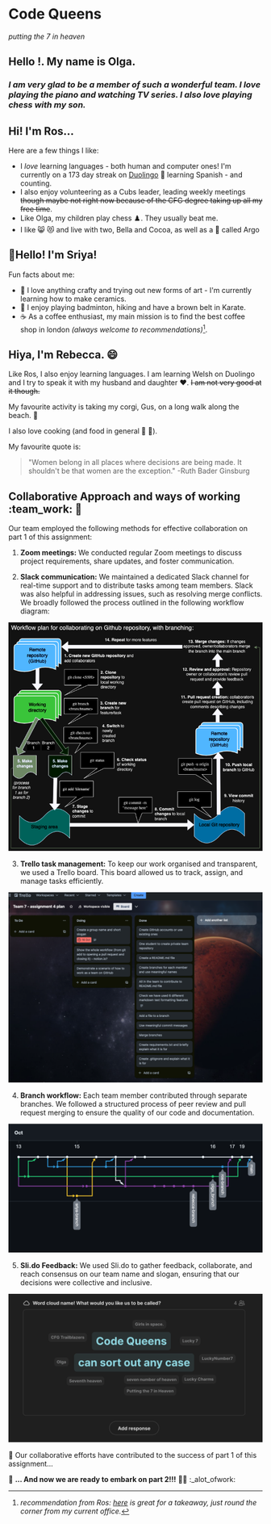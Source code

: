 # Code Queens
_putting the 7 in heaven_

## **Hello !. My name is Olga.**
### _I am very glad to be a member of such a wonderful team. I love playing the piano and watching TV series. I also love playing chess with my son._

## **Hi! I'm Ros...**

Here are a few things I like:
* I _love_ learning languages - both human and computer ones! I'm currently on a 173 day streak on [Duolingo](https://www.duolingo.com/) :owl: learning Spanish - and counting. 
* I also enjoy volunteering as a Cubs leader, leading weekly meetings ~~though maybe not right now because of the CFG degree taking up all my free time~~. 
* Like Olga, my children play chess :chess_pawn:. They usually beat me.
* I like :smile_cat: :heart_eyes_cat: and live with two, Bella and Cocoa, as well as a :dog: called Argo

## **:wave:Hello! I'm Sriya!**

Fun facts about me:
* :art: I love anything crafty and trying out new forms of art - I'm currently learning how to make ceramics.
* :walking: I enjoy playing badminton, hiking and have a brown belt in Karate.
* :coffee: As a coffee enthusiast, my main mission is to find the best coffee shop in london _(always welcome to recommendations)_[^1].
[^1]: _recommendation from Ros: [here](https://maps.app.goo.gl/4UJNnEso4bRPTXgc7) is great for a takeaway, just round the corner from my current office._

## **Hiya, I'm Rebecca.** :smile:

Like Ros, I also enjoy learning languages. I am learning Welsh on Duolingo and I try to speak it with my husband and daughter :heart:. ~~I am not very good at it though.~~

My favourite activity is taking my corgi, Gus, on a long walk along the beach. :ocean:

I also love cooking (and food in general :sushi: :pizza:).

My favourite quote is:
>"Women belong in all places where decisions are being made. It shouldn't be that women are the exception." 
 -Ruth Bader Ginsburg


## **Collaborative Approach and ways of working** :team_work: :handshake:

Our team employed the following methods for effective collaboration on part 1 of this assignment:

1. **Zoom meetings:** We conducted regular Zoom meetings to discuss project requirements, share updates, and foster communication.

2. **Slack communication:** We maintained a dedicated Slack channel for real-time support and to distribute tasks among team members. Slack was also helpful in addressing issues, such as resolving merge conflicts. We broadly followed the process outlined in the following workflow diagram:

![Alt Workflow diagram](https://github.com/RosalindHook/group-7-cfg/blob/main/workflow-diagram.png)

3. **Trello task management:** To keep our work organised and transparent, we used a Trello board. This board allowed us to track, assign, and manage tasks efficiently.

![Alt Our Trello board](https://github.com/RosalindHook/group-7-cfg/blob/main/trello-board.png)

4. **Branch workflow:** Each team member contributed through separate branches. We followed a structured process of peer review and pull request merging to ensure the quality of our code and documentation.

![Alt Branching and merging for part 1](https://github.com/RosalindHook/group-7-cfg/blob/main/branching-diagram.png)

5. **Sli.do Feedback:** We used Sli.do to gather feedback, collaborate, and reach consensus on our team name and slogan, ensuring that our decisions were collective and inclusive.

![Alt Slid.do voting](https://github.com/RosalindHook/group-7-cfg/blob/main/slido-name-vote.png)

:raised_hands: Our collaborative efforts have contributed to the success of part 1 of this assignment...

:rocket: **... And now we are ready to embark on part 2!!!** :woman_technologist: :_alot_ofwork: